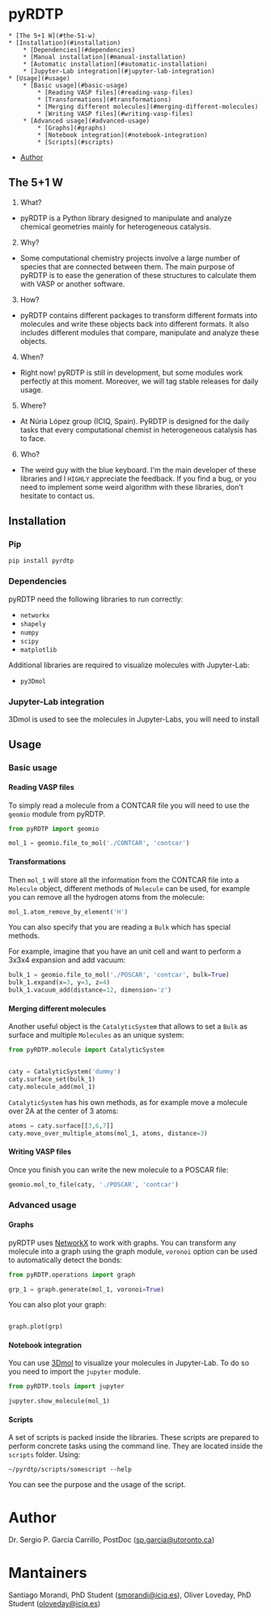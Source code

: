 # pyRDTP

<!-- vim-markdown-toc GitLab -->

	* [The 5+1 W](#the-51-w)
	* [Installation](#installation)
		* [Dependencies](#dependencies)
		* [Manual installation](#manual-installation)
		* [Automatic installation](#automatic-installation)
		* [Jupyter-Lab integration](#jupyter-lab-integration)
	* [Usage](#usage)
		* [Basic usage](#basic-usage)
			* [Reading VASP files](#reading-vasp-files)
			* [Transformations](#transformations)
			* [Merging different molecules](#merging-different-molecules)
			* [Writing VASP files](#writing-vasp-files)
		* [Advanced usage](#advanced-usage)
			* [Graphs](#graphs)
			* [Notebook integration](#notebook-integration)
			* [Scripts](#scripts)
* [Author](#author)

<!-- vim-markdown-toc -->

## The 5+1 W
1. What?
- pyRDTP is a Python library designed to manipulate and analyze chemical geometries mainly for heterogeneous catalysis.
2. Why?
- Some computational chemistry projects involve a large number of species that are connected between them. The main purpose of pyRDTP is to ease the generation of these structures to calculate them with VASP or another software.
3. How?
- pyRDTP contains different packages to transform different formats into molecules and write these objects back into different formats. It also includes different modules that compare, manipulate and analyze these objects. 
4. When?
- Right now! pyRDTP is still in development, but some modules work perfectly at this moment. Moreover, we will tag stable releases for daily usage.
5. Where?
- At Núria López group (ICIQ, Spain). PyRDTP is designed for the daily tasks that every computational chemist in heterogeneous catalysis has to face.
6. Who?
- The weird guy with the blue keyboard. I'm the main developer of these libraries and I `HIGHLY` appreciate the feedback. If you find a bug, or you need to implement some weird algorithm with these libraries, don't hesitate to contact us.

## Installation
### Pip

```console
pip install pyrdtp
```

### Dependencies

pyRDTP need the following libraries to run correctly:
* `networkx`
* `shapely`
* `numpy`
* `scipy`
* `matplotlib`

Additional libraries are required to visualize molecules with Jupyter-Lab:
* `py3Dmol`

### Jupyter-Lab integration

3Dmol is used to see the molecules in Jupyter-Labs, you will need to install 


## Usage


### Basic usage

#### Reading VASP files

To simply read a molecule from a CONTCAR file you will need to use the `geomio`
module from pyRDTP.

```python
from pyRDTP import geomio

mol_1 = geomio.file_to_mol('./CONTCAR', 'contcar')
```

#### Transformations
Then `mol_1` will store all the information from the CONTCAR file into a
`Molecule` object, different methods of `Molecule` can be used, for example you
can remove all the hydrogen atoms from the molecule:

```python
mol_1.atom_remove_by_element('H')
```
You can also specify that you are reading a `Bulk` which has special methods.

For example, imagine that you have an unit cell and want to perform a 3x3x4
expansion and add vacuum:

```python
bulk_1 = geomio.file_to_mol('./POSCAR', 'contcar', bulk=True)
bulk_1.expand(x=3, y=3, z=4)
bulk_1.vacuum_add(distance=12, dimension='z')
```

#### Merging different molecules
Another useful object is the `CatalyticSystem` that allows to set a `Bulk` as
surface and multiple `Molecules` as an unique system:

```python
from pyRDTP.molecule import CatalyticSystem


caty = CatalyticSystem('dummy')
caty.surface_set(bulk_1)
caty.molecule_add(mol_1)
```

`CatalyticSystem` has his own methods, as for example move a molecule
over 2A at the center of 3 atoms:

```python
atoms = caty.surface[[3,6,7]]
caty.move_over_multiple_atoms(mol_1, atoms, distance=3)
```

#### Writing VASP files

Once you finish you can write the new molecule to a POSCAR file:

```python
geomio.mol_to_file(caty, './POSCAR', 'contcar')
```


### Advanced usage

#### Graphs

pyRDTP uses [NetworkX](https://networkx.github.io) to work with graphs. You can
transform any molecule into a graph using the graph module, `voronoi` option
can be used to automatically detect the bonds:

```python
from pyRDTP.operations import graph

grp_1 = graph.generate(mol_1, voronoi=True)
```

You can also plot your graph:

```python

graph.plot(grp)
```

#### Notebook integration

You can use [3Dmol](https://3dmol.csb.pitt.edu) to visualize your molecules in
Jupyter-Lab.  To do so you need to import the `jupyter` module.

```python
from pyRDTP.tools import jupyter

jupyter.show_molecule(mol_1)
```

#### Scripts

A set of scripts is packed inside the libraries. These scripts are prepared to
perform concrete tasks using the command line. They are located inside the
`scripts` folder. Using:

```console
~/pyrdtp/scripts/somescript --help
```

You can see the purpose and the usage of the script.

# Author

Dr. Sergio P. García Carrillo, PostDoc (sp.garcia@utoronto.ca)

# Mantainers 

Santiago Morandi, PhD Student (smorandi@iciq.es), Oliver Loveday, PhD Student (oloveday@iciq.es)
